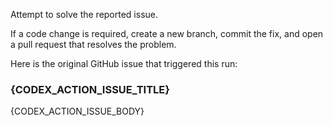 Attempt to solve the reported issue.

If a code change is required, create a new branch, commit the fix, and open a pull request that resolves the problem.

Here is the original GitHub issue that triggered this run:

### {CODEX_ACTION_ISSUE_TITLE}

{CODEX_ACTION_ISSUE_BODY}
